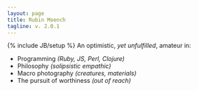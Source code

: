 ```yaml
---
layout: page
title: Rubin Moench
tagline: v. 2.0.1
---
```

{% include JB/setup %}
An optimistic, *yet unfulfilled*, amateur in:

* Programming *(Ruby, JS, Perl, Clojure)*
* Philosophy *(solipsistic empathic)*
* Macro photography *(creatures, materials)*
* The pursuit of worthiness *(out of reach)*

